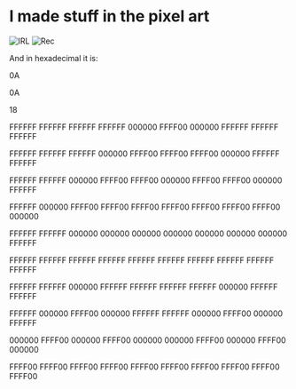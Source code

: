 # I made stuff in the pixel art

![IRL](../../images/IRL.jpg)
![Rec](../../images/Rec.png)

And in hexadecimal it is:


0A

0A

18

FFFFFF FFFFFF FFFFFF FFFFFF 000000 FFFF00 000000 FFFFFF FFFFFF FFFFFF 

FFFFFF FFFFFF FFFFFF 000000 FFFF00 FFFF00 FFFF00 000000 FFFFFF FFFFFF 

FFFFFF FFFFFF 000000 FFFF00 FFFF00 000000 FFFF00 FFFF00 000000 FFFFFF 

FFFFFF 000000 FFFF00 FFFF00 FFFF00 FFFF00 FFFF00 FFFF00 FFFF00 000000 

FFFFFF FFFFFF 000000 000000 000000 000000 000000 000000 000000 FFFFFF 

FFFFFF FFFFFF FFFFFF FFFFFF FFFFFF FFFFFF FFFFFF FFFFFF FFFFFF FFFFFF 

FFFFFF FFFFFF 000000 FFFFFF FFFFFF FFFFFF FFFFFF 000000 FFFFFF FFFFFF 

FFFFFF 000000 FFFF00 000000 FFFFFF FFFFFF 000000 FFFF00 000000 FFFFFF 

000000 FFFF00 000000 FFFF00 000000 000000 FFFF00 000000 FFFF00 000000 

FFFF00 FFFF00 FFFF00 FFFF00 FFFF00 FFFF00 FFFF00 FFFF00 FFFF00 FFFF00 